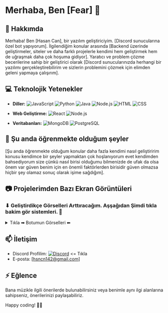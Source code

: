 
# Merhaba, Ben [Fear] 👋

## 🚀 Hakkımda

Merhaba! Ben [Hasan Can], bir yazılım geliştiriciyim. [Discord sunucularına özel bot yapıyorum]. İlgilendiğim konular arasında [Backend üzerinde geliştirmeler, siteler ve daha farklı projelerle kendimi hem geliştirmek hem de uğraşmak daha çok hoşuma gidiyor]. Yaratıcı ve problem çözme becerilerine sahip bir geliştirici olarak [Discord sunucularınızda herhangi bir yazılımı gerçekleştirebilirim ve sizlerin problemini çözmek için elimden geleni yapmaya çalışırım].

## 💻 Teknolojik Yetenekler

- **Diller:** 
  ![JavaScript](https://img.shields.io/badge/JavaScript-F7DF1E?style=flat&logo=javascript&logoColor=white)
  ![Python](https://img.shields.io/badge/Python-3776AB?style=flat&logo=python&logoColor=white)
  ![Java](https://img.shields.io/badge/Java-007396?style=flat&logo=java&logoColor=white)
  ![Node.js](https://img.shields.io/badge/Node.js-339933?style=flat&logo=node.js&logoColor=white)
  ![HTML](https://img.shields.io/badge/HTML5-E34F26?style=flat&logo=html5&logoColor=white)
  ![CSS](https://img.shields.io/badge/CSS3-1572B6?style=flat&logo=css3&logoColor=white)

- **Web Geliştirme:** 
  ![React](https://img.shields.io/badge/React-61DAFB?style=flat&logo=react&logoColor=white)
  ![Node.js](https://img.shields.io/badge/Node.js-339933?style=flat&logo=node.js&logoColor=white)

- **Veritabanları:** 
  ![MongoDB](https://img.shields.io/badge/MongoDB-47A248?style=flat&logo=mongodb&logoColor=white)
  ![PostgreSQL](https://img.shields.io/badge/PostgreSQL-336791?style=flat&logo=postgresql&logoColor=white)

## 🌱 Şu anda öğrenmekte olduğum şeyler

[Şu anda öğrenmekte olduğum konular daha fazla kendimi nasıl geliştiririm konusu kendimce bir şeyler yapmaktan çok hoşlanıyorum evet kendimden bahsediyorum size çünkü nasıl birisi olduğumu bilmenizde de ufak da olsa önem var güven benim için en önemli faktörlerden birisidir güven olmazsa hiçbir şey olamaz sonuç olarak işime sağdığım].

## 📷 Projelerimden Bazı Ekran Görüntüleri

### ⬇ Geliştirdikçe Görselleri Arttıracağım. Aşşağıdan Şimdi tıkla bakim gör sistemleri. 🎫
<details>
 
  <summary> Tıkla ➡ Botumun Görselleri ⬅ </summary>

  | Fear                             | Fear                                   | Fear                                    | Fear                      |
  | ------------------------------------------------ | ----------------------------------------------- | ----------------------------------------------- | ----------------------------------------------- |
  | <img src="https://r.resimlink.com/IpbDHzgeSMa.png" />  | <img src="https://r.resimlink.com/pRAsbEh.png" /> | <img src="https://r.resimlink.com/lfpWGTKOX.png" /> | <img src="https://r.resimlink.com/YZ4bs9Xw8_I.png" /> |

  | Fear                             | Fear                                   | Fear                                    | Fear                      |
  | ------------------------------------------------ | ----------------------------------------------- | ----------------------------------------------- | ----------------------------------------------- |
  | <img src="https://r.resimlink.com/cOKR_z6.png" />  | <img src="https://r.resimlink.com/ygIE08CcDHzJ.png" /> | <img src="https://cdn.discordapp.com/attachments/1228761025554153504/1254619018405613698/x7CNwvLud6-i.png?ex=667a2683&is=6678d503&hm=e1ef9699dc1c26de879e4cb6037b31bb4825d0618e77d4ad04aa0bf0dc9b5d07&)" /> | <img src="https://r.resimlink.com/XV5pxw.png" /> |

  | Fear                             | Fear                                   | Fear                                    | Fear                      |
  | ------------------------------------------------ | ----------------------------------------------- | ----------------------------------------------- | ----------------------------------------------- |
  | <img src="https://r.resimlink.com/DwigFNj32t.png" />  | <img src="https://r.resimlink.com/g9ZlxYq-.png" /> | <img src="https://r.resimlink.com/3xmiVe-ITR.png" /> | <img src="https://r.resimlink.com/DibYf.png" /> |
  
  | Fear                             | Fear                                   | Fear                                    | Fear                      |
  | ------------------------------------------------ | ----------------------------------------------- | ----------------------------------------------- | ----------------------------------------------- |
  | <img src="https://r.resimlink.com/uP6h0B.png" />  | <img src="https://r.resimlink.com/ogbz-0QMKJL.png" /> | <img src="https://r.resimlink.com/lmqh1I-NW.png" /> | <img src="https://r.resimlink.com/XhnGDT6SKt.png" /> |

</details>

## 📫 İletişim

- Discord Profilim: [![Discord](https://img.shields.io/badge/Discord-smurfsx%239999-FFAC33?style=flat&logo=discord&logoColor=black)](https://discord.com/users/1189181791551098912) <= Tıkla
- E-posta: [hsncn142@gmail.com]

## ⚡ Eğlence

Bana müzikle ilgili önerilerde bulunabilirsiniz veya benimle aynı ilgi alanlarına sahipseniz, önerilerinizi paylaşabiliriz.

Happy coding! 👨‍💻
